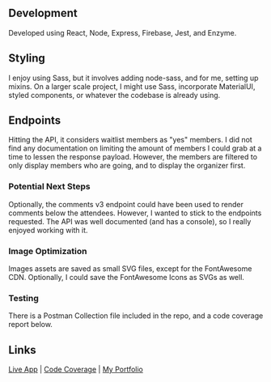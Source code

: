 ## Development
Developed using React, Node, Express, Firebase, Jest, and Enzyme.

## Styling
I enjoy using Sass, but it involves adding node-sass, and for me, setting up mixins. On a larger scale project, I might use Sass, incorporate MaterialUI, styled components, or whatever the codebase is already using.

## Endpoints
Hitting the API, it considers waitlist members as "yes" members. I did not find any documentation on limiting the amount of members I could grab at a time to lessen the response payload. However, the members are filtered to only display members who are going, and to display the organizer first. 

### Potential Next Steps
Optionally, the comments v3 endpoint could have been used to render comments below the attendees. However, I wanted to stick to the endpoints requested. The API was well documented (and has a console), so I really enjoyed working with it. 

### Image Optimization
Images assets are saved as small SVG files, except for the FontAwesome CDN. Optionally, I could save the FontAwesome Icons as SVGs as well. 

### Testing
There is a Postman Collection file included in the repo, and a code coverage report below. 


## Links
[Live App](https://ryanbrockhoff.com) | 
[Code Coverage](https://i.ibb.co/nmfLZcH/code-coverage.png) | 
[My Portfolio](https://www.ryanbrockhoff.com)